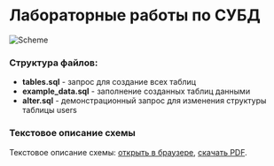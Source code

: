 # Лабораторные работы по СУБД

![Scheme](https://pp.vk.me/c638916/v638916694/14be2/gznRLYRpEGI.jpg)

### Структура файлов:
- **tables.sql** - запрос для создание всех таблиц
- **example_data.sql** - заполнение созданных таблиц данными
- **alter.sql** - демонстрационный запрос для изменения структуры таблицы users

### Текстовое описание схемы
Текстовое описание схемы: [открыть в браузере](https://github.com/dcr30/postgres-task/blob/master/DESCRIPTION.md), [скачать PDF](https://raw.githubusercontent.com/dcr30/postgres-task/master/description.pdf).